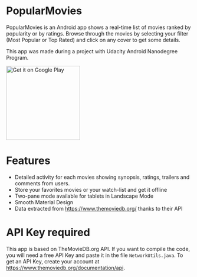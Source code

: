 # PopularMovies
PopularMovies is an Android app shows a real-time list of movies ranked by popularity or by ratings. Browse through the movies by selecting your filter (Most Popular or Top Rated) and click on any cover to get some details.

This app was made during a project with Udacity Android Nanodegree Program.

<a href='https://play.google.com/store/apps/details?id=com.thibautmassard.android.popularmovies&pcampaignid=MKT-Other-global-all-co-prtnr-py-PartBadge-Mar2515-1' target='blank'><img alt='Get it on Google Play' src='https://play.google.com/intl/en_us/badges/images/generic/en_badge_web_generic.png' width="200"/></a>

# Features

* Detailed activity for each movies showing synopsis, ratings, trailers and comments from users.
* Store your favorites movies or your watch-list and get it offline
* Two-pane mode available for tablets in Landscape Mode
* Smooth Material Design
* Data extracted from https://www.themoviedb.org/ thanks to their API

# API Key required

This app is based on TheMovieDB.org API. If you want to compile the code, you will need a free API Key and paste it in the file `NetworkUtils.java`.
To get an API Key, create your account at https://www.themoviedb.org/documentation/api.
